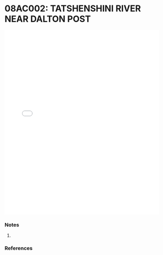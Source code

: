 # 08AC002: TATSHENSHINI RIVER NEAR DALTON POST

<iframe src="/distribution_estimation/_static/stations/08AC002_fdc.html" width="100%" height="600" frameborder="0"></iframe>

### Notes
1. 

### References

